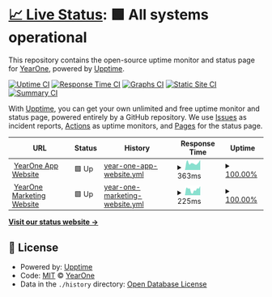 # [📈 Live Status](https://status.joinyearone.io): <!--live status--> **🟩 All systems operational**

This repository contains the open-source uptime monitor and status page for [YearOne](https://status.joinyearone.io), powered by [Upptime](https://github.com/upptime/upptime).

[![Uptime CI](https://github.com/joinyearone/upptime/workflows/Uptime%20CI/badge.svg)](https://github.com/joinyearone/upptime/actions?query=workflow%3A%22Uptime+CI%22)
[![Response Time CI](https://github.com/joinyearone/upptime/workflows/Response%20Time%20CI/badge.svg)](https://github.com/joinyearone/upptime/actions?query=workflow%3A%22Response+Time+CI%22)
[![Graphs CI](https://github.com/joinyearone/upptime/workflows/Graphs%20CI/badge.svg)](https://github.com/joinyearone/upptime/actions?query=workflow%3A%22Graphs+CI%22)
[![Static Site CI](https://github.com/joinyearone/upptime/workflows/Static%20Site%20CI/badge.svg)](https://github.com/joinyearone/upptime/actions?query=workflow%3A%22Static+Site+CI%22)
[![Summary CI](https://github.com/joinyearone/upptime/workflows/Summary%20CI/badge.svg)](https://github.com/joinyearone/upptime/actions?query=workflow%3A%22Summary+CI%22)

With [Upptime](https://upptime.js.org), you can get your own unlimited and free uptime monitor and status page, powered entirely by a GitHub repository. We use [Issues](https://github.com/joinyearone/upptime/issues) as incident reports, [Actions](https://github.com/joinyearone/upptime/actions) as uptime monitors, and [Pages](https://status.joinyearone.io) for the status page.

<!--start: status pages-->
<!-- This summary is generated by Upptime (https://github.com/upptime/upptime) -->
<!-- Do not edit this manually, your changes will be overwritten -->
<!-- prettier-ignore -->
| URL | Status | History | Response Time | Uptime |
| --- | ------ | ------- | ------------- | ------ |
| <img alt="" src="https://icons.duckduckgo.com/ip3/app.joinyearone.io.ico" height="13"> [YearOne App Website](https://app.joinyearone.io) | 🟩 Up | [year-one-app-website.yml](https://github.com/joinyearone/upptime/commits/HEAD/history/year-one-app-website.yml) | <details><summary><img alt="Response time graph" src="./graphs/year-one-app-website/response-time-week.png" height="20"> 363ms</summary><br><a href="https://status.joinyearone.io/history/year-one-app-website"><img alt="Response time 438" src="https://img.shields.io/endpoint?url=https%3A%2F%2Fraw.githubusercontent.com%2Fjoinyearone%2Fupptime%2FHEAD%2Fapi%2Fyear-one-app-website%2Fresponse-time.json"></a><br><a href="https://status.joinyearone.io/history/year-one-app-website"><img alt="24-hour response time 438" src="https://img.shields.io/endpoint?url=https%3A%2F%2Fraw.githubusercontent.com%2Fjoinyearone%2Fupptime%2FHEAD%2Fapi%2Fyear-one-app-website%2Fresponse-time-day.json"></a><br><a href="https://status.joinyearone.io/history/year-one-app-website"><img alt="7-day response time 363" src="https://img.shields.io/endpoint?url=https%3A%2F%2Fraw.githubusercontent.com%2Fjoinyearone%2Fupptime%2FHEAD%2Fapi%2Fyear-one-app-website%2Fresponse-time-week.json"></a><br><a href="https://status.joinyearone.io/history/year-one-app-website"><img alt="30-day response time 434" src="https://img.shields.io/endpoint?url=https%3A%2F%2Fraw.githubusercontent.com%2Fjoinyearone%2Fupptime%2FHEAD%2Fapi%2Fyear-one-app-website%2Fresponse-time-month.json"></a><br><a href="https://status.joinyearone.io/history/year-one-app-website"><img alt="1-year response time 438" src="https://img.shields.io/endpoint?url=https%3A%2F%2Fraw.githubusercontent.com%2Fjoinyearone%2Fupptime%2FHEAD%2Fapi%2Fyear-one-app-website%2Fresponse-time-year.json"></a></details> | <details><summary><a href="https://status.joinyearone.io/history/year-one-app-website">100.00%</a></summary><a href="https://status.joinyearone.io/history/year-one-app-website"><img alt="All-time uptime 100.00%" src="https://img.shields.io/endpoint?url=https%3A%2F%2Fraw.githubusercontent.com%2Fjoinyearone%2Fupptime%2FHEAD%2Fapi%2Fyear-one-app-website%2Fuptime.json"></a><br><a href="https://status.joinyearone.io/history/year-one-app-website"><img alt="24-hour uptime 100.00%" src="https://img.shields.io/endpoint?url=https%3A%2F%2Fraw.githubusercontent.com%2Fjoinyearone%2Fupptime%2FHEAD%2Fapi%2Fyear-one-app-website%2Fuptime-day.json"></a><br><a href="https://status.joinyearone.io/history/year-one-app-website"><img alt="7-day uptime 100.00%" src="https://img.shields.io/endpoint?url=https%3A%2F%2Fraw.githubusercontent.com%2Fjoinyearone%2Fupptime%2FHEAD%2Fapi%2Fyear-one-app-website%2Fuptime-week.json"></a><br><a href="https://status.joinyearone.io/history/year-one-app-website"><img alt="30-day uptime 100.00%" src="https://img.shields.io/endpoint?url=https%3A%2F%2Fraw.githubusercontent.com%2Fjoinyearone%2Fupptime%2FHEAD%2Fapi%2Fyear-one-app-website%2Fuptime-month.json"></a><br><a href="https://status.joinyearone.io/history/year-one-app-website"><img alt="1-year uptime 100.00%" src="https://img.shields.io/endpoint?url=https%3A%2F%2Fraw.githubusercontent.com%2Fjoinyearone%2Fupptime%2FHEAD%2Fapi%2Fyear-one-app-website%2Fuptime-year.json"></a></details>
| <img alt="" src="https://icons.duckduckgo.com/ip3/joinyearone.io.ico" height="13"> [YearOne Marketing Website](https://joinyearone.io) | 🟩 Up | [year-one-marketing-website.yml](https://github.com/joinyearone/upptime/commits/HEAD/history/year-one-marketing-website.yml) | <details><summary><img alt="Response time graph" src="./graphs/year-one-marketing-website/response-time-week.png" height="20"> 225ms</summary><br><a href="https://status.joinyearone.io/history/year-one-marketing-website"><img alt="Response time 454" src="https://img.shields.io/endpoint?url=https%3A%2F%2Fraw.githubusercontent.com%2Fjoinyearone%2Fupptime%2FHEAD%2Fapi%2Fyear-one-marketing-website%2Fresponse-time.json"></a><br><a href="https://status.joinyearone.io/history/year-one-marketing-website"><img alt="24-hour response time 268" src="https://img.shields.io/endpoint?url=https%3A%2F%2Fraw.githubusercontent.com%2Fjoinyearone%2Fupptime%2FHEAD%2Fapi%2Fyear-one-marketing-website%2Fresponse-time-day.json"></a><br><a href="https://status.joinyearone.io/history/year-one-marketing-website"><img alt="7-day response time 225" src="https://img.shields.io/endpoint?url=https%3A%2F%2Fraw.githubusercontent.com%2Fjoinyearone%2Fupptime%2FHEAD%2Fapi%2Fyear-one-marketing-website%2Fresponse-time-week.json"></a><br><a href="https://status.joinyearone.io/history/year-one-marketing-website"><img alt="30-day response time 268" src="https://img.shields.io/endpoint?url=https%3A%2F%2Fraw.githubusercontent.com%2Fjoinyearone%2Fupptime%2FHEAD%2Fapi%2Fyear-one-marketing-website%2Fresponse-time-month.json"></a><br><a href="https://status.joinyearone.io/history/year-one-marketing-website"><img alt="1-year response time 434" src="https://img.shields.io/endpoint?url=https%3A%2F%2Fraw.githubusercontent.com%2Fjoinyearone%2Fupptime%2FHEAD%2Fapi%2Fyear-one-marketing-website%2Fresponse-time-year.json"></a></details> | <details><summary><a href="https://status.joinyearone.io/history/year-one-marketing-website">100.00%</a></summary><a href="https://status.joinyearone.io/history/year-one-marketing-website"><img alt="All-time uptime 99.98%" src="https://img.shields.io/endpoint?url=https%3A%2F%2Fraw.githubusercontent.com%2Fjoinyearone%2Fupptime%2FHEAD%2Fapi%2Fyear-one-marketing-website%2Fuptime.json"></a><br><a href="https://status.joinyearone.io/history/year-one-marketing-website"><img alt="24-hour uptime 100.00%" src="https://img.shields.io/endpoint?url=https%3A%2F%2Fraw.githubusercontent.com%2Fjoinyearone%2Fupptime%2FHEAD%2Fapi%2Fyear-one-marketing-website%2Fuptime-day.json"></a><br><a href="https://status.joinyearone.io/history/year-one-marketing-website"><img alt="7-day uptime 100.00%" src="https://img.shields.io/endpoint?url=https%3A%2F%2Fraw.githubusercontent.com%2Fjoinyearone%2Fupptime%2FHEAD%2Fapi%2Fyear-one-marketing-website%2Fuptime-week.json"></a><br><a href="https://status.joinyearone.io/history/year-one-marketing-website"><img alt="30-day uptime 99.93%" src="https://img.shields.io/endpoint?url=https%3A%2F%2Fraw.githubusercontent.com%2Fjoinyearone%2Fupptime%2FHEAD%2Fapi%2Fyear-one-marketing-website%2Fuptime-month.json"></a><br><a href="https://status.joinyearone.io/history/year-one-marketing-website"><img alt="1-year uptime 99.97%" src="https://img.shields.io/endpoint?url=https%3A%2F%2Fraw.githubusercontent.com%2Fjoinyearone%2Fupptime%2FHEAD%2Fapi%2Fyear-one-marketing-website%2Fuptime-year.json"></a></details>

<!--end: status pages-->

[**Visit our status website →**](https://status.joinyearone.io)

## 📄 License

- Powered by: [Upptime](https://github.com/upptime/upptime)
- Code: [MIT](./LICENSE) © [YearOne](https://status.joinyearone.io)
- Data in the `./history` directory: [Open Database License](https://opendatacommons.org/licenses/odbl/1-0/)
